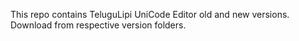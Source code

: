 This repo contains TeluguLipi UniCode Editor old and new versions.
Download from respective version folders.
